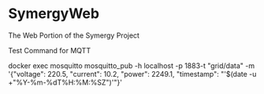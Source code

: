 # SymergyWeb
The Web Portion of the Symergy Project

Test Command for MQTT

docker exec mosquitto mosquitto_pub -h localhost -p 1883-t "grid/data" -m '{"voltage": 220.5, "current": 10.2, "power": 2249.1, "timestamp": "'$(date -u +"%Y-%m-%dT%H:%M:%SZ")'"}'